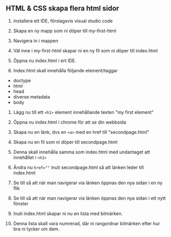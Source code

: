 ## HTML & CSS skapa flera html sidor

1. Installera ett IDE, förslagsvis visual studio code

1. Skapa en ny mapp som ni döper till my-first-html

1. Navigera in i mappen

1. Väl inne i my-first-html skapar ni en ny fil som ni döper till index.html

1. Öppna nu index.html i ert IDE.

1. Index.html skall innehålla följande element/taggar

* doctype
* html
* head
* diverse metadata
* body

1. Lägg nu till ett ```<h1>``` element innehållande texten "my first element"

1. Öppna nu index.html i chrome för att se din webbsida

1. Skapa nu en länk, dvs en ```<a>``` med en href till "secondpage.html"

1. Skapa nu en fil som ni döper till secondpage.html

1. Denna skall innehålla samma som index.html med undantaget att innehållet i ```<h1>```

1. Ändra nu ```href=""``` inuti secondpage.html så att länken leder till index.html

1. Se till så att när man navigerar via länken öppnas den nya sidan i en ny flik

1. Se till så att när man navigerar via länken öppnas den nya sidan i ett nytt fönster

1. Inuti index.html skapar ni nu en lista med bilmärken.

1. Denna lista skall vara numrerad, där ni rangordnar bilmärken efter hur bra ni tycker om dem.



